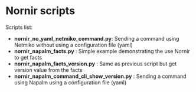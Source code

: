 # Nornir scripts

Scripts list:
- **nornir_no_yaml_netmiko_command.py**: Sending a command using Netmiko without using a configuration file (yaml)
- **nornir_napalm_facts.py** : Simple example demonstrating the use Nornir to get facts
- **nornir_napalm_facts_version.py** : Same as previous script but get version value from the facts
- **nornir_napalm_command_cli_show_version.py** : Sending a command using Napalm using a configuration file (yaml)
